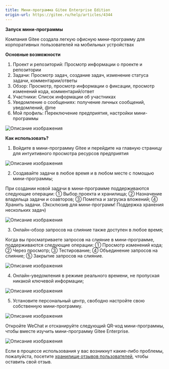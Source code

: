 ```yaml
---
title: Мини-программа Gitee Enterprise Edition
origin-url: https://gitee.ru/help/articles/4344
---
```


**Запуск мини-программы**

Компания Gitee создала легкую офисную мини-программу для корпоративных пользователей на мобильных устройствах

**Основные возможности**

1. Проект и репозиторий: Просмотр информации о проекте и репозитории
2. Задачи: Просмотр задач, создание задач, изменение статуса задачи, комментарии/ответы
3. Обзор: Просмотр, просмотр информации о фиксации, просмотр изменений кода, комментарий/ответ
4. Участники: Список информации об участниках
5. Уведомление о сообщениях: получение личных сообщений, уведомлений, @me
6. Мой профиль: Переключение предприятия, настройки мини-программы

![Описание изображения](https://images.gitee.ru/uploads/images/2021/0811/145330_e6fc44b7_8189591.png 'Screenshot.png')

**Как использовать?**

1. Войдите в мини-программу Gitee и перейдите на главную страницу для интуитивного просмотра ресурсов предприятия

![Описание изображения](https://images.gitee.ru/uploads/images/2021/0830/001952_6f851c7f_7722649.png 'Screenshot.png')

2. Создавайте задачи в любое время и в любом месте с помощью мини-программы;

При создании новой задачи в мини-программе поддерживаются следующие операции:
① Выбор проекта и хранилища;
② Назначение владельца задачи и соавторов;
③ Пометка и загрузка вложений;
④ Хранить задачи. (Эксклюзив для мини-программ! Поддержка хранения нескольких задач)

![Описание изображения](https://images.gitee.ru/uploads/images/2021/0830/002032_950766a7_7722649.png 'Screenshot.png')

3. Онлайн-обзор запросов на слияние также доступен в любое время;

Когда вы просматриваете запросов на слияние в мини-программе, поддерживаются следующие операции:
① Просмотр изменений кода;
② Через просмотр;
③ Тестирование;
④ Объединение запросов на слияние;
⑤ Закрытие запросов на слияние.

![Описание изображения](https://images.gitee.ru/uploads/images/2021/0707/154123_08d389c8_7722649.png 'Screenshot.png')

4. Онлайн-уведомления в режиме реального времени, не пропуская никакой ключевой информации;

![Описание изображения](https://images.gitee.ru/uploads/images/2021/0830/002143_37c26c67_7722649.png 'Screenshot.png')

5. Установите персональный центр, свободно настройте свою собственную мини-программу.

![Описание изображения](https://images.gitee.ru/uploads/images/2021/0707/154331_6903cd6f_7722649.png 'Screenshot.png')

Откройте WeChat и отсканируйте следующий QR-код мини-программы, чтобы вместе изучить мини-программу Gitee Enterprise.

![Описание изображения](https://images.gitee.ru/uploads/images/2021/0707/154655_0fb12715_7722649.png 'Screenshot.png')

Если в процессе использования у вас возникнут какие-либо проблемы, пожалуйста, посетите [хранилище отзывов пользователей](https://gitee.ru/oschina/git-osc/issues), чтобы оставить свой отзыв.